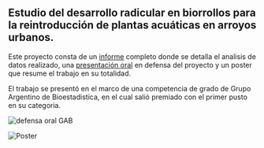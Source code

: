 ## Estudio del desarrollo radicular en biorrollos para la reintroducción de plantas acuáticas en arroyos urbanos.

Este proyecto consta de un [informe](https://docs.google.com/document/d/1pM-1bUDOGIQo31lP-3iWw2Bl--9Y_JuDudYvSZdKWO0/edit?usp=sharing) completo donde se detalla el analisis de datos realizado, una [presentación oral](https://docs.google.com/presentation/d/1TsfXWsKY4tXk4vcaDdQsftwnUzOxT5ufkGB-kSY6meA/edit?usp=sharing) en defensa del proyecto y un poster que resume el trabajo en su totalidad.



El trabajo se presentó en el marco de una competencia de grado de Grupo Argentino de Bioestadistica, en el cual salió premiado con el primer pusto en su categoria.




![defensa oral GAB](https://github.com/user-attachments/assets/73b96d47-9df4-497f-afc9-ed75334fd1ad)



![Poster](https://github.com/user-attachments/assets/3238d473-4d7d-4ab6-8d1d-069dbaf85608)
